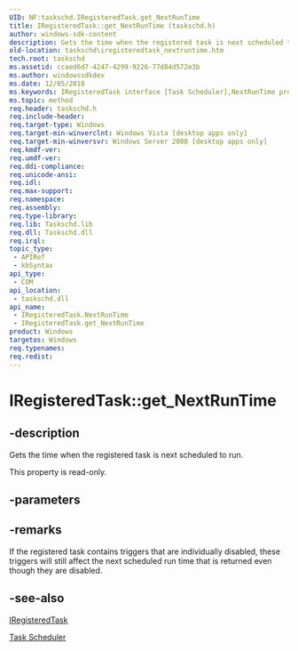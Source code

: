 ```yaml
---
UID: NF:taskschd.IRegisteredTask.get_NextRunTime
title: IRegisteredTask::get_NextRunTime (taskschd.h)
author: windows-sdk-content
description: Gets the time when the registered task is next scheduled to run.
old-location: taskschd\iregisteredtask_nextruntime.htm
tech.root: taskschd
ms.assetid: ccaed6d7-4247-4299-9226-77d84d572e3b
ms.author: windowssdkdev
ms.date: 12/05/2018
ms.keywords: IRegisteredTask interface [Task Scheduler],NextRunTime property, IRegisteredTask.NextRunTime, IRegisteredTask.get_NextRunTime, IRegisteredTask::NextRunTime, IRegisteredTask::get_NextRunTime, NextRunTime property [Task Scheduler], NextRunTime property [Task Scheduler],IRegisteredTask interface, get_NextRunTime, taskschd.iregisteredtask_nextruntime, taskschd/IRegisteredTask::NextRunTime, taskschd/IRegisteredTask::get_NextRunTime
ms.topic: method
req.header: taskschd.h
req.include-header: 
req.target-type: Windows
req.target-min-winverclnt: Windows Vista [desktop apps only]
req.target-min-winversvr: Windows Server 2008 [desktop apps only]
req.kmdf-ver: 
req.umdf-ver: 
req.ddi-compliance: 
req.unicode-ansi: 
req.idl: 
req.max-support: 
req.namespace: 
req.assembly: 
req.type-library: 
req.lib: Taskschd.lib
req.dll: Taskschd.dll
req.irql: 
topic_type:
 - APIRef
 - kbSyntax
api_type:
 - COM
api_location:
 - taskschd.dll
api_name:
 - IRegisteredTask.NextRunTime
 - IRegisteredTask.get_NextRunTime
product: Windows
targetos: Windows
req.typenames: 
req.redist: 
---
```


# IRegisteredTask::get_NextRunTime


## -description


Gets the time when the registered task is next scheduled to run.

This property is read-only.


## -parameters


## -remarks



If the registered task contains triggers that are individually disabled, these triggers will still affect the next scheduled run time that is returned even though they are disabled.




## -see-also




<a href="https://msdn.microsoft.com/3743d012-ad7c-402f-8859-939bb01ee447">IRegisteredTask</a>



<a href="https://msdn.microsoft.com/15970a51-c139-48b8-b82b-605728d0f386">Task Scheduler</a>
 

 

